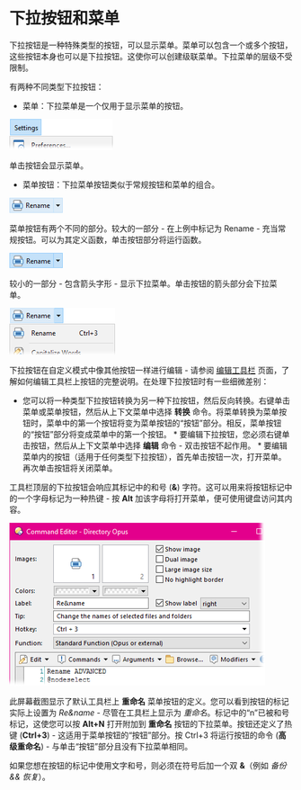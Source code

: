 # 下拉按钮和菜单

下拉按钮是一种特殊类型的按钮，可以显示菜单。菜单可以包含一个或多个按钮，这些按钮本身也可以是下拉按钮。这使你可以创建级联菜单。下拉菜单的层级不受限制。

有两种不同类型下拉按钮：

- 菜单：下拉菜单是一个仅用于显示菜单的按钮。

![](/Manual/images/media/drop-down_menu.png)

单击按钮会显示菜单。

- 菜单按钮：下拉菜单按钮类似于常规按钮和菜单的组合。

![](/Manual/images/media/menu_button_1.png)

菜单按钮有两个不同的部分。较大的一部分 - 在上例中标记为 Rename - 充当常规按钮。可以为其定义函数，单击按钮部分将运行函数。

![](/Manual/images/media/menu_button_2.png)

较小的一部分 - 包含箭头字形 - 显示下拉菜单。单击按钮的箭头部分会下拉菜单。

![](/Manual/images/media/menu_button_3.png)

下拉按钮在自定义模式中像其他按钮一样进行编辑 - 请参阅 [编辑工具栏]() 页面，了解如何编辑工具栏上按钮的完整说明。在处理下拉按钮时有一些细微差别：

- 您可以将一种类型下拉按钮转换为另一种下拉按钮，然后反向转换。右键单击菜单或菜单按钮，然后从上下文菜单中选择 **转换** 命令。将菜单转换为菜单按钮时，菜单中的第一个按钮将变为菜单按钮的“按钮”部分。相反，菜单按钮的“按钮”部分将变成菜单中的第一个按钮。 
  \* 要编辑下拉按钮，您必须右键单击按钮，然后从上下文菜单中选择 **编辑** 命令 - 双击按钮不起作用。 
  \* 要编辑菜单内的按钮（适用于任何类型下拉按钮），首先单击按钮一次，打开菜单。再次单击按钮将关闭菜单。

工具栏顶层的下拉按钮会响应其标记中的和号 (**&**) 字符。这可以用来将按钮标记中的一个字母标记为一种热键 - 按 **Alt** 加该字母将打开菜单，便可使用键盘访问其内容。

![](/Manual/images/media/menu_button_edit.png)     

此屏幕截图显示了默认工具栏上 **重命名** 菜单按钮的定义。您可以看到按钮的标记实际上设置为 *Re&name* - 尽管在工具栏上显示为 *重命名*。标记中的“n”已被和号标记，这使您可以按 **Alt+N** 打开附加到 **重命名** 按钮的下拉菜单。按钮还定义了热键 (**Ctrl+3**) - 这适用于菜单按钮的“按钮”部分。按 Ctrl+3 将运行按钮的命令 (**高级重命名**) - 与单击“按钮”部分且没有下拉菜单相同。

  
如果您想在按钮的标记中使用文字和号，则必须在符号后加一个双 **&**（例如 *备份 && 恢复*）。